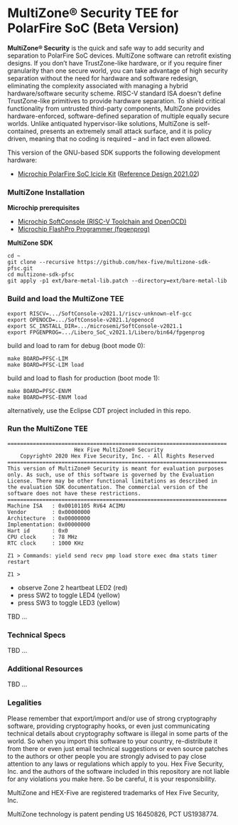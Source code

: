 # MultiZone® Security TEE for PolarFire SoC (Beta Version)

**MultiZone® Security** is the quick and safe way to add security and separation to PolarFire SoC devices. MultiZone software can retrofit existing designs. If you don’t have TrustZone-like hardware, or if you require finer granularity than one secure world, you can take advantage of high security separation without the need for hardware and software redesign, eliminating the complexity associated with managing a hybrid hardware/software security scheme. RISC-V standard ISA doesn't define TrustZone-like primitives to provide hardware separation. To shield critical functionality from untrusted third-party components, MultiZone provides hardware-enforced, software-defined separation of multiple equally secure worlds. Unlike antiquated hypervisor-like solutions, MultiZone is self-contained, presents an extremely small attack surface, and it is policy driven, meaning that no coding is required – and in fact even allowed.

This version of the GNU-based SDK supports the following development hardware:

- [Microchip PolarFire SoC Icicle Kit](https://www.microsemi.com/existing-parts/parts/152514) ([Reference Design 2021.02](https://github.com/polarfire-soc/icicle-kit-reference-design/releases/tag/2021.02))


### MultiZone Installation ###

**Microchip prerequisites**

- [Microchip SoftConsole (RISC-V Toolchain and OpenOCD)](https://www.microsemi.com/product-directory/design-tools/4879-softconsole#downloads)
- [Microchip FlashPro Programmer (fpgenprog)](https://www.microsemi.com/product-directory/programming-and-debug/4977-flashpro)


**MultiZone SDK**

```
cd ~
git clone --recursive https://github.com/hex-five/multizone-sdk-pfsc.git
cd multizone-sdk-pfsc
git apply -p1 ext/bare-metal-lib.patch --directory=ext/bare-metal-lib
```


### Build and load the MultiZone TEE ###

```
export RISCV=.../SoftConsole-v2021.1/riscv-unknown-elf-gcc
export OPENOCD=.../SoftConsole-v2021.1/openocd
export SC_INSTALL_DIR=.../microsemi/SoftConsole-v2021.1
export FPGENPROG=.../Libero_SoC_v2021.1/Libero/bin64/fpgenprog
```
build and load to ram for debug (boot mode 0):

```
make BOARD=PFSC-LIM 
make BOARD=PFSC-LIM load
```

build and load to flash for production (boot mode 1):

```
make BOARD=PFSC-ENVM 
make BOARD=PFSC-ENVM load
```

alternatively, use the Eclipse CDT project included in this repo.


### Run the MultiZone TEE ###

```
=====================================================================
      	             Hex Five MultiZone® Security                    
    Copyright© 2020 Hex Five Security, Inc. - All Rights Reserved    
=====================================================================
This version of MultiZone® Security is meant for evaluation purposes 
only. As such, use of this software is governed by the Evaluation    
License. There may be other functional limitations as described in   
the evaluation SDK documentation. The commercial version of the      
software does not have these restrictions.                           
=====================================================================
Machine ISA   : 0x00101105 RV64 ACIMU 
Vendor        : 0x00000000  
Architecture  : 0x00000000  
Implementation: 0x00000000 
Hart id       : 0x0 
CPU clock     : 78 MHz 
RTC clock     : 1000 KHz 

Z1 > Commands: yield send recv pmp load store exec dma stats timer restart 

Z1 > 
```
- observe Zone 2 heartbeat LED2 (red)
- press SW2 to toggle LED4 (yellow)
- press SW3 to toggle LED3 (yellow)

TBD ...


### Technical Specs ###

TBD ...


### Additional Resources ###

TBD ...


### Legalities ###

Please remember that export/import and/or use of strong cryptography software, providing cryptography hooks, or even just communicating technical details about cryptography software is illegal in some parts of the world. So when you import this software to your country, re-distribute it from there or even just email technical suggestions or even source patches to the authors or other people you are strongly advised to pay close attention to any laws or regulations which apply to you. Hex Five Security, Inc. and the authors of the software included in this repository are not liable for any violations you make here. So be careful, it is your responsibility.

MultiZone and HEX-Five are registered trademarks of Hex Five Security, Inc.

MultiZone technology is patent pending US 16450826, PCT US1938774.


